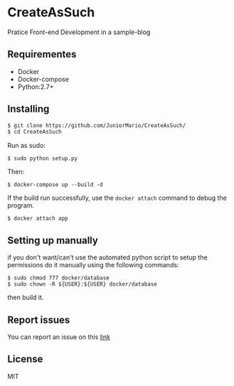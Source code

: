 # CreateAsSuch

Pratice Front-end Development in a sample-blog


## Requirementes

 - Docker 
 - Docker-compose
 - Python:2.7+

## Installing


  ```sh
$ git clone https://github.com/JuniorMario/CreateAsSuch/
$ cd CreateAsSuch
```
Run as sudo:
```
$ sudo python setup.py
```
Then:
```
$ docker-compose up --build -d
```
If the build run successfully, use the `docker attach` command to debug the program.

```
$ docker attach app
```
## Setting up manually

if you don't want/can't use the automated python script to setup the permissions do it manually using the following commands:
```
$ sudo chmod 777 docker/database
$ sudo chown -R ${USER}:${USER} docker/database
```

then build it.

## Report issues

You can report an issue on this [link](https://github.com/JuniorMario/CreateAsSuch/issues)

License
----

MIT

